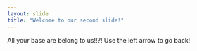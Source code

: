 ```yaml
---
layout: slide
title: "Welcome to our second slide!"
---
```

All your base are belong to us!!?!
Use the left arrow to go back!
